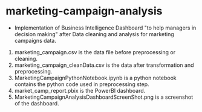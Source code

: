 # marketing-campaign-analysis
- Implementation of Business Intelligence Dashboard "to help managers in decision making" after Data cleaning and analysis for marketing campaigns data.

1) marketing_campaign.csv is the data file before preprocessing or cleaning.
2) marketing_campaign_cleanData.csv is the data after transformation and preprocessing.
3) MarketingCampaignPythonNotebook.ipynb is a python notebook contains the python code used in preprocessing step.
4) market_camp_report.pbix is the PowerBI dashboard.
5) MarketingCampaignAnalysisDashboardScreenShot.png is a screenshot of the dashboard.
